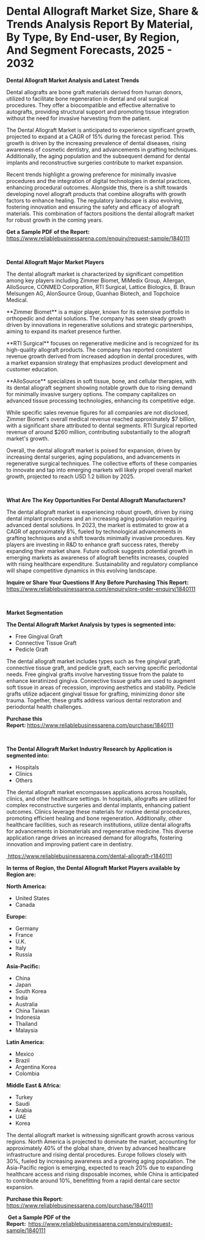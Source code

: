 <p><h1>Dental Allograft Market Size, Share & Trends Analysis Report By Material, By Type, By End-user, By Region, And Segment Forecasts, 2025 - 2032</h1></p><p><strong>Dental Allograft Market Analysis and Latest Trends</strong></p>
<p><p>Dental allografts are bone graft materials derived from human donors, utilized to facilitate bone regeneration in dental and oral surgical procedures. They offer a biocompatible and effective alternative to autografts, providing structural support and promoting tissue integration without the need for invasive harvesting from the patient.</p><p>The Dental Allograft Market is anticipated to experience significant growth, projected to expand at a CAGR of 15% during the forecast period. This growth is driven by the increasing prevalence of dental diseases, rising awareness of cosmetic dentistry, and advancements in grafting techniques. Additionally, the aging population and the subsequent demand for dental implants and reconstructive surgeries contribute to market expansion.</p><p>Recent trends highlight a growing preference for minimally invasive procedures and the integration of digital technologies in dental practices, enhancing procedural outcomes. Alongside this, there is a shift towards developing novel allograft products that combine allografts with growth factors to enhance healing. The regulatory landscape is also evolving, fostering innovation and ensuring the safety and efficacy of allograft materials. This combination of factors positions the dental allograft market for robust growth in the coming years.</p></p>
<p><strong>Get a Sample PDF of the Report:&nbsp;</strong> <a href="https://www.reliablebusinessarena.com/enquiry/request-sample/1840111?utm_campaign=3070&utm_medium=2&utm_source=Github&utm_content=ia&utm_term=19042025&utm_id=dental-allograft">https://www.reliablebusinessarena.com/enquiry/request-sample/1840111</a></p>
<p>&nbsp;</p>
<p><strong>Dental Allograft Major Market Players</strong></p>
<p><p>The dental allograft market is characterized by significant competition among key players including Zimmer Biomet, MiMedix Group, Allergan, AlloSource, CONMED Corporation, RTI Surgical, Lattice Biologics, B. Braun Melsungen AG, AlonSource Group, Guanhao Biotech, and Topchoice Medical.</p><p>**Zimmer Biomet** is a major player, known for its extensive portfolio in orthopedic and dental solutions. The company has seen steady growth driven by innovations in regenerative solutions and strategic partnerships, aiming to expand its market presence further.</p><p>**RTI Surgical** focuses on regenerative medicine and is recognized for its high-quality allograft products. The company has reported consistent revenue growth derived from increased adoption in dental procedures, with a market expansion strategy that emphasizes product development and customer education.</p><p>**AlloSource** specializes in soft tissue, bone, and cellular therapies, with its dental allograft segment showing notable growth due to rising demand for minimally invasive surgery options. The company capitalizes on advanced tissue processing technologies, enhancing its competitive edge.</p><p>While specific sales revenue figures for all companies are not disclosed, Zimmer Biomet's overall medical revenue reached approximately $7 billion, with a significant share attributed to dental segments. RTI Surgical reported revenue of around $260 million, contributing substantially to the allograft market's growth.</p><p>Overall, the dental allograft market is poised for expansion, driven by increasing dental surgeries, aging populations, and advancements in regenerative surgical techniques. The collective efforts of these companies to innovate and tap into emerging markets will likely propel overall market growth, projected to reach USD 1.2 billion by 2025.</p></p>
<p>&nbsp;</p>
<p><strong>What Are The Key Opportunities For Dental Allograft Manufacturers?</strong></p>
<p><p>The dental allograft market is experiencing robust growth, driven by rising dental implant procedures and an increasing aging population requiring advanced dental solutions. In 2023, the market is estimated to grow at a CAGR of approximately 8%, fueled by technological advancements in grafting techniques and a shift towards minimally invasive procedures. Key players are investing in R&D to enhance graft success rates, thereby expanding their market share. Future outlook suggests potential growth in emerging markets as awareness of allograft benefits increases, coupled with rising healthcare expenditure. Sustainability and regulatory compliance will shape competitive dynamics in this evolving landscape.</p></p>
<p><strong>Inquire or Share Your Questions If Any Before Purchasing This Report:</strong> <a href="https://www.reliablebusinessarena.com/enquiry/pre-order-enquiry/1840111?utm_campaign=3070&utm_medium=2&utm_source=Github&utm_content=ia&utm_term=19042025&utm_id=dental-allograft">https://www.reliablebusinessarena.com/enquiry/pre-order-enquiry/1840111</a></p>
<p>&nbsp;</p>
<p><strong>Market Segmentation</strong></p>
<p><strong>The Dental Allograft Market Analysis by types is segmented into:</strong></p>
<p><ul><li>Free Gingival Graft</li><li>Connective Tissue Graft</li><li>Pedicle Graft</li></ul></p>
<p><p>The dental allograft market includes types such as free gingival graft, connective tissue graft, and pedicle graft, each serving specific periodontal needs. Free gingival grafts involve harvesting tissue from the palate to enhance keratinized gingiva. Connective tissue grafts are used to augment soft tissue in areas of recession, improving aesthetics and stability. Pedicle grafts utilize adjacent gingival tissue for grafting, minimizing donor site trauma. Together, these grafts address various dental restoration and periodontal health challenges.</p></p>
<p><strong>Purchase this Report:&nbsp;</strong><a href="https://www.reliablebusinessarena.com/purchase/1840111?utm_campaign=3070&utm_medium=2&utm_source=Github&utm_content=ia&utm_term=19042025&utm_id=dental-allograft">https://www.reliablebusinessarena.com/purchase/1840111</a></p>
<p>&nbsp;</p>
<p><strong>The Dental Allograft Market Industry Research by Application is segmented into:</strong></p>
<p><ul><li>Hospitals</li><li>Clinics</li><li>Others</li></ul></p>
<p><p>The dental allograft market encompasses applications across hospitals, clinics, and other healthcare settings. In hospitals, allografts are utilized for complex reconstructive surgeries and dental implants, enhancing patient outcomes. Clinics leverage these materials for routine dental procedures, promoting efficient healing and bone regeneration. Additionally, other healthcare facilities, such as research institutions, utilize dental allografts for advancements in biomaterials and regenerative medicine. This diverse application range drives an increased demand for allografts, fostering innovation and improving patient care in dentistry.</p></p>
<p><a href="https://www.reliablebusinessarena.com/dental-allograft-r1840111?utm_campaign=3070&utm_medium=2&utm_source=Github&utm_content=ia&utm_term=19042025&utm_id=dental-allograft">&nbsp;https://www.reliablebusinessarena.com/dental-allograft-r1840111</a></p>
<p><strong>In terms of Region, the Dental Allograft Market Players available by Region are:</strong></p>
<p>
    <p> <strong> North America: </strong>
        <ul>
            <li>United States</li>
            <li>Canada</li>
        </ul>
        </p> 
    <p> <strong> Europe: </strong>
        <ul>
            <li>Germany</li>
            <li>France</li>
            <li>U.K.</li>
            <li>Italy</li>
            <li>Russia</li>
        </ul>
        </p> 
    <p> <strong> Asia-Pacific: </strong>
        <ul>
            <li>China</li>
            <li>Japan</li>
            <li>South Korea</li>
            <li>India</li>
            <li>Australia</li>
            <li>China Taiwan</li>
            <li>Indonesia</li>
            <li>Thailand</li>
            <li>Malaysia</li>
        </ul>
        </p> 
    <p> <strong> Latin America: </strong>
        <ul>
            <li>Mexico</li>
            <li>Brazil</li>
            <li>Argentina Korea</li>
            <li>Colombia</li>
        </ul>
        </p> 
    <p> <strong> Middle East & Africa: </strong>
        <ul>
            <li>Turkey</li>
            <li>Saudi</li>
            <li>Arabia</li>
            <li>UAE</li>
            <li>Korea</li>
        </ul>
    </p>
    </p>
<p><p>The dental allograft market is witnessing significant growth across various regions. North America is projected to dominate the market, accounting for approximately 40% of the global share, driven by advanced healthcare infrastructure and rising dental procedures. Europe follows closely with 30%, fueled by increasing awareness and a growing aging population. The Asia-Pacific region is emerging, expected to reach 20% due to expanding healthcare access and rising disposable incomes, while China is anticipated to contribute around 10%, benefitting from a rapid dental care sector expansion.</p></p>
<p><strong>Purchase this Report: </strong><a href="https://www.reliablebusinessarena.com/purchase/1840111?utm_campaign=3070&utm_medium=2&utm_source=Github&utm_content=ia&utm_term=19042025&utm_id=dental-allograft">https://www.reliablebusinessarena.com/purchase/1840111</a></p>
<p>&nbsp;<strong>Get a Sample PDF of the Report:&nbsp;&nbsp;</strong><a href="https://www.reliablebusinessarena.com/enquiry/request-sample/1840111?utm_campaign=3070&utm_medium=2&utm_source=Github&utm_content=ia&utm_term=19042025&utm_id=dental-allograft">https://www.reliablebusinessarena.com/enquiry/request-sample/1840111</a></p>
<p><strong></strong></p>
<p><p></p><p></p><p></p></p>